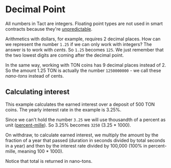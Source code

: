 # Decimal Point

All numbers in Tact are integers. Floating point types are not used in smart contracts because they're [unpredictable](https://learn.microsoft.com/en-us/cpp/build/why-floating-point-numbers-may-lose-precision).

Arithmetics with dollars, for example, requires 2 decimal places. How can we represent the number `1.25` if we can only work with integers? The answer is to work with *cents*. So `1.25` becomes `125`. We just remember that the two lowest digits are coming after the decimal point.

In the same way, working with TON coins has 9 decimal places instead of 2. So the amount 1.25 TON is actually the number `1250000000` - we call these *nano-tons* instead of cents.

## Calculating interest

This example calculates the earned interest over a deposit of 500 TON coins. The yearly interest rate in the example is 3.25%.

Since we can't hold the number `3.25` we will use thousandth of a percent as unit ([percent-mille](https://en.wikipedia.org/wiki/Per_cent_mille)). So 3.25% becomes `3250` (3.25 * 1000).

On withdraw, to calculate earned interest, we multiply the amount by the fraction of a year that passed (duration in seconds divided by total seconds in a year) and then by the interest rate divided by 100,000 (100% in percent-mille, meaning 100 * 1000).

Notice that total is returned in nano-tons.